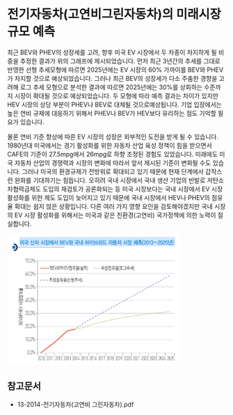 # 전기자동차(고연비그린자동차)의 미래시장규모 예측

최근 BEV와 PHEV의 성장세를 고려, 향후 미국 EV 시장에서 두 차종이 차지하게 될 비중을 추정한 결과가 위의 그래프에 제시되었습니다. 
먼저 최근 3년간의 추세를 그대로 반영한 선형 추세모형에 따르면 2025년에는 EV 시장의 60% 가까이를 BEV와 PHEV가 차지할 것으로 예상되었습니다. 
그러나 최근 BEV의 성장세가 다소 주춤한 경향을 고려해 로그 추세 모형으로 분석한 결과에 따르면 2025년에는 30%를 상회하는 수준까지 시장이 확대될 것으로 예상되었습니다. 
두 모형에 따라 예측 결과는 차이가 있지만 HEV 시장의 상당 부분이 PHEV나 BEV로 대체될 것으로예상됩니다.
기업 입장에서는 높은 연비 규제에 대응하기 위해서 PHEV나 BEV가 HEV보다 유리하는 점도 기억할 필요가 있습니다.

물론 연비 기준 향상에 따른 EV 시장의 성장은 외부적인 도전을 받게 될 수 있습니다. 
1980년대 미국에서는 경기 활성화를 위한 자동차 산업 육성 정책이 힘을 받으면서 CAFE의 기준이 27.5mpg에서 26mpg로 하향 조정된 경험도 있었습니다. 
미래에도 미국 자동차 산업의 경쟁력과 시장의 변화에 따라서 앞서 제시된 기준이 변화될 수도 있습니다. 
그러나 미국의 환경규제가 전방위로 확대되고 있기 때문에 현재 단계에서 갑작스런 완화를 기대하기는 힘듭니다. 
오히려 국내 시장에서 국내 생산 기업의 반발로 저탄소차협력금제도 도입의 재검토가 공론화되는 등 미국 시장보다는 국내 시장에서 EV 시장 활성화를 위한 제도 도입이 늦어지고 있기 때문에 국내 시장에서 HEV나 PHEV의 점유율 확대는 쉽지 않은 상황입니다.
다른 여러 가지 영향 요인을 검토해야겠지만 국내 시장의 EV 시장 활성화를 위해서는 미국과 같은 친환경(고연비) 국가정책에 의한 노력이 절실합니다.

![](./images/전기자동차_Q14_1_1.PNG)

## 참고문서
- 13-2014-전기자동차(고연비 그린자동차).pdf